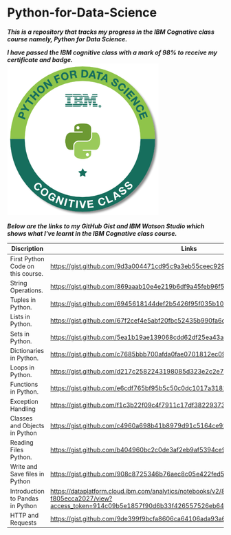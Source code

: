 # Python-for-Data-Science

___This is a repository that tracks my progress in the IBM Cognative class course namely, Python for Data Science.___

___I have passed the IBM cognitive class with a mark of 98% to receive my certificate and badge.___
![](python-for-data-science.png)

___Below are the links to my GitHub Gist and IBM Watson Studio which shows what I've learnt in the IBM Cognative class course.___

Discription                        | Links
---------------------------------- | --------------------------------------------------------
First Python Code on this course.  | https://gist.github.com/9d3a004471cd95c9a3eb55ceec929be4
String Operations.                 | https://gist.github.com/869aaab10e4e219b6df9a45feb96f5e0
Tuples in Python.                  | https://gist.github.com/6945618144def2b5426f95f035b10dc0
Lists in Python.                   | https://gist.github.com/67f2cef4e5abf20fbc52435b990fa6c8
Sets in Python.                    | https://gist.github.com/5ea1b19ae139068cdd62df25ea43acb0
Dictionaries in Python.            | https://gist.github.com/c7685bbb700afda0fae0701812ec09fd
Loops in Python.                   | https://gist.github.com/d217c2582243198085d323e2c2e7809e
Functions in Python.               | https://gist.github.com/e6cdf765bf95b5c50c0dc1017a318196
Exception Handling                 | https://gist.github.com/f1c3b22f09c4f7911c17df382293734a
Classes and Objects in Python      | https://gist.github.com/c4960a698b41b8979d91c5164ce923d3
Reading Files Python.              | https://gist.github.com/b404960bc2c0de3af2eb9af5394ce9bf
Write and Save files in Python     | https://gist.github.com/908c8725346b76aec8c05e422fed5418
Introduction to Pandas in Python   | https://dataplatform.cloud.ibm.com/analytics/notebooks/v2/81177609-0e93-4d33-ad83-f805ecca2027/view?access_token=914c09b5e1857f90d6b33f426557526eb6447dc4aca1da8ffa29c7c507c985ca
HTTP and Requests                  | https://gist.github.com/9de399f9bcfa8606ca64106ada93a656

